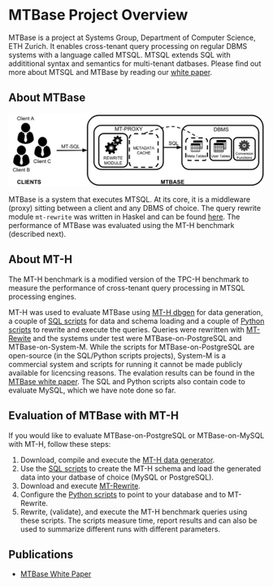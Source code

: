 # MTBase Project Overview

MTBase is a project at Systems Group, Department of Computer Science, ETH
Zurich. It enables cross-tenant query processing on regular DBMS systems with a
language called MTSQL. MTSQL extends SQL with addititional syntax and semantics
for multi-tenant datbases. Please find out more about MTSQL and MTBase by
reading our [white paper](extended.pdf).

## About MTBase
![MTBase Architecture](mtbase-arch.png "MTBase Architecture")

MTBase is a system that executes MTSQL. At its core, it is a middleware (proxy)
sitting between a client and any DBMS of choice. The query rewrite module
`mt-rewrite` was written in Haskel and can be found
[here](https://github.com/lucasbraun/mt-rewrite). The performance of MTBase was
evaluated using the MT-H benchmark (described next).

## About MT-H
The MT-H benchmark is a modified version of the TPC-H benchmark to measure the
performance of cross-tenant query processing in MTSQL processing engines.

MT-H was used to evaluate MTBase using [MT-H
dbgen](https://github.com/mtbase/mt-h) for data generation, a couple of [SQL
scripts](https://github.com/mtbase/sql-scripts) for data and schema loading and
a couple of [Python scripts](https://github.com/mtbase/python-scripts) to
rewrite and execute the queries. Queries were rewritten with
[MT-Rewite](https://github.com/lucasbraun/mt-rewrite) and the systems under
test were MTBase-on-PostgreSQL and MTBase-on-System-M. While the scripts for
MTBase-on-PostgreSQL are open-source (in the SQL/Python scripts projects),
System-M is a commercial system and scripts for running it cannot be made
publicly available for licencsing reasons. The evalation results can be found
in the [MTBase white paper](extended.pdf). The SQL and Python scripts also
contain code to evaluate MySQL, which we have note done so far.

## Evaluation of MTBase with MT-H
If you would like to evaluate MTBase-on-PostgreSQL or MTBase-on-MySQL with
MT-H, follow these steps:
1. Download, compile and execute the [MT-H data
   generator](https://github.com/mtbase/mt-h).
2. Use the [SQL scripts](https://github.com/mtbase/sql-scripts) to create the
   MT-H schema and load the generated data into your datbase of choice (MySQL
   or PostgreSQL).
3. Download and execute [MT-Rewrite](https://github.com/lucasbraun/mt-rewrite).
4. Configure the [Python scripts](https://github.com/mtbase/python-scripts) to
   point to your database and to MT-Rewrite.
5. Rewrite, (validate), and execute the MT-H benchmark queries using these
   scripts. The scripts measure time, report results and can also be used to
   summarize different runs with different parameters.

## Publications
* [MTBase White Paper](extended.pdf)

